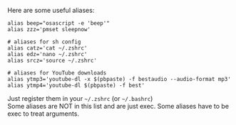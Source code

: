 Here are some useful aliases:

```shell
alias beep="osascript -e 'beep'"
alias zzz='pmset sleepnow'

# aliases for sh config
alias catz='cat ~/.zshrc'
alias edz='nano ~/.zshrc'
alias srcz='source ~/.zshrc'

# aliases for YouTube downloads
alias ytmp3='youtube-dl -x $(pbpaste) -f bestaudio --audio-format mp3'
alias ytmp4='youtube-dl $(pbpaste) -f best'
```

Just register them in your `~/.zshrc` (or `~/.bashrc`)
<br>
Some aliases are NOT in this list and are just exec. Some aliases have to be exec to treat arguments.
